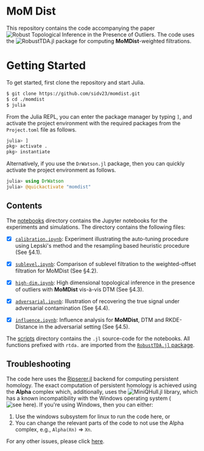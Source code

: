 # MoM Dist

This repository contains the code accompanying the paper ![`Robust Topological Inference in the Presence of Outliers`](https://arxiv.org/abs/2206.01795).  The code uses the ![`RobustTDA.jl`](https://github.com/sidv23/RobustTDA.jl) package for computing **MoMDist**-weighted filtrations.


# Getting Started

To get started, first clone the repository and start Julia.

```bash
$ git clone https://github.com/sidv23/momdist.git
$ cd ./momdist
$ julia
```

From the Julia REPL, you can enter the package manager by typing `]`, and activate the project environment with the required packages from the `Project.toml` file as follows.
```julia
julia> ]
pkg> activate .
pkg> instantiate
```

Alternatively, if you use the `DrWatson.jl` package, then you can quickly activate the project environment as follows.
```julia
julia> using DrWatson
julia> @quickactivate "momdist"
```

## Contents

The [notebooks](./notebooks/) directory contains the Jupyter notebooks for the experiments and simulations. The directory contains the following files:

- [x] [`calibration.ipynb`](./notebooks/calibration.ipynb): Experiment illustrating the auto-tuning procedure using Lepski's method and the resampling based heuristic procedure (See §4.1).

- [x] [`sublevel.ipynb`](./notebooks/sublevel.ipynb): Comparison of sublevel filtration to the weighted-offset filtration for MoMDist (See §4.2). 


- [x] [`high-dim.ipynb`](./notebooks/high-dim.ipynb): High dimensional topological inference in the presence of outliers with **MoMDist** vis-à-vis DTM (See §4.3). 


- [x] [`adversarial.ipynb`](./notebooks/adversarial.ipynb): Illustration of recovering the true signal under adversarial contamination (See §4.4).


- [x] [`influence.ipynb`](./notebooks/influence.ipynb): Influence analysis for **MoMDist**, DTM and RKDE-Distance in the adversarial setting (See §4.5). 


The [scripts](./scripts/) directory contains the `.jl` source-code for the notebooks. All functions prefixed with `rtda.` are imported from the [`RobustTDA.jl` package](https://github.com/sidv23/RobustTDA.jl).


## Troubleshooting

The code here uses the [Ripserer.jl](https://github.com/mtsch/Ripserer.jl) backend for computing persistent homology. The exact computation of persistent homology is achieved using the **Alpha** complex which, additionally, uses the ![MiniQHull.jl](https://github.com/gridap/MiniQhull.jl) library, which has a known incompatibility with the Windows operating system (![see here](https://github.com/gridap/MiniQhull.jl/issues/5)). If you're using Windows, then you can either:
1. Use the windows subsystem for linux to run the code here, or
2. You can change the relevant parts of the code to not use the Alpha complex, e.g., `Alpha(Xn)` => `Xn`. 

For any other issues, please click [here](https://github.com/sidv23/momdist/issues/new/choose).
